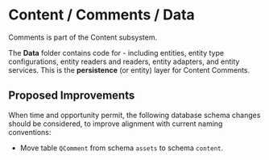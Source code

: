 # Content / Comments / Data

Comments is part of the Content subsystem.
  
The **Data** folder contains code for - including entities, entity type configurations, entity readers and readers, entity adapters, and entity services. This is the **persistence** (or entity) layer for Content Comments.

## Proposed Improvements

When time and opportunity permit, the following database schema changes should be considered, to improve alignment with current naming conventions:

* Move table `QComment` from schema `assets` to schema `content`.
